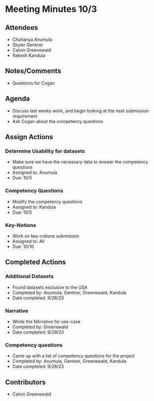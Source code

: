 # Meeting Minutes 10/3

## Attendees
* Chaitanya Anumula
* Skyler Gentner
* Calvin Greenewald
* Rakesh Kandula

## Notes/Comments
* Questions for Cogan 

## Agenda
* Discuss last weeks work, and begin looking at the next submission requirement
* Ask Cogan about the competency questions 

## Assign Actions
### Determine Usability for datasets
* Make sure we have the necessary data to answer the competency questions
* Assigned to: Anumula
* Due: 10/5

### Competency Questions 
* Modify the competency questions
* Assigned to: Kandula
* Due: 10/5

### Key-Notions 
* Work on key-notions submission
* Assigned to: All 
* Due: 10/10

## Completed Actions
### Additional Datasets
* Found datasets exclusive to the USA
* Completed by: Anumula, Gentner, Greenewald, Kandula
* Date completed: 9/28/23

### Narrative
* Wrote the NArrative for use-case
* Completed by: Greenewald
* Date completed: 9/29/23

### Competency questions
* Came up with a list of competency questions for the project
* Completed by: Anumula, Gentner, Greenewald, Kandula
* Date completed: 9/28/23

## Contributors
* Calvin Greenewald
